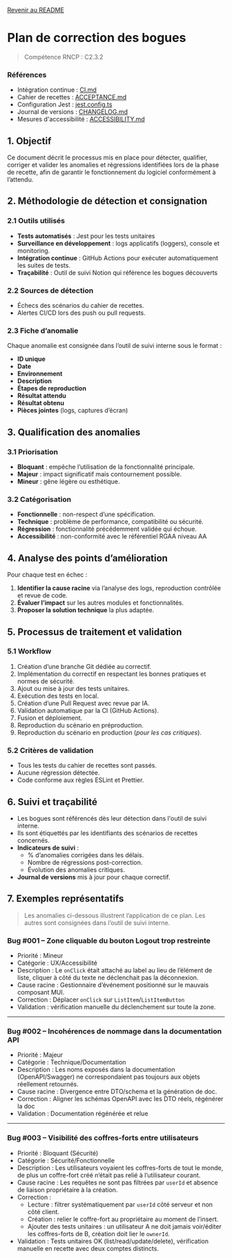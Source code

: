 [Revenir au README](README.md)

# Plan de correction des bogues

> Compétence RNCP : C2.3.2

### Références

- Intégration continue : [CI.md](CI.md)
- Cahier de recettes : [ACCEPTANCE.md](ACCEPTANCE.md)
- Configuration Jest : [jest.config.ts](../jest.config.ts)
- Journal de versions : [CHANGELOG.md](CHANGELOG.md)
- Mesures d'accessibilité : [ACCESSIBILITY.md](ACCESSIBILITY.md)

## 1. Objectif

Ce document décrit le processus mis en place pour détecter, qualifier, corriger et valider les anomalies et régressions
identifiées lors de la phase de recette, afin de garantir le fonctionnement du logiciel conformément à l’attendu.

## 2. Méthodologie de détection et consignation

### 2.1 Outils utilisés

- **Tests automatisés** : Jest pour les tests unitaires
- **Surveillance en développement** : logs applicatifs (loggers), console et monitoring.
- **Intégration continue** : GitHub Actions pour exécuter automatiquement les suites de tests.
- **Traçabilité** : Outil de suivi Notion qui référence les bogues découverts

### 2.2 Sources de détection

- Échecs des scénarios du cahier de recettes.
- Alertes CI/CD lors des push ou pull requests.

### 2.3 Fiche d’anomalie

Chaque anomalie est consignée dans l’outil de suivi interne sous le format :

- **ID unique**
- **Date**
- **Environnement**
- **Description**
- **Étapes de reproduction**
- **Résultat attendu**
- **Résultat obtenu**
- **Pièces jointes** (logs, captures d’écran)

## 3. Qualification des anomalies

### 3.1 Priorisation

- **Bloquant** : empêche l’utilisation de la fonctionnalité principale.
- **Majeur** : impact significatif mais contournement possible.
- **Mineur** : gêne légère ou esthétique.

### 3.2 Catégorisation

- **Fonctionnelle** : non-respect d’une spécification.
- **Technique** : problème de performance, compatibilité ou sécurité.
- **Régression** : fonctionnalité précédemment validée qui échoue.
- **Accessibilité** : non-conformité avec le référentiel RGAA niveau AA

## 4. Analyse des points d’amélioration

Pour chaque test en échec :

1. **Identifier la cause racine** via l’analyse des logs, reproduction contrôlée et revue de code.
2. **Évaluer l’impact** sur les autres modules et fonctionnalités.
3. **Proposer la solution technique** la plus adaptée.

## 5. Processus de traitement et validation

### 5.1 Workflow

1. Création d’une branche Git dédiée au correctif.
2. Implémentation du correctif en respectant les bonnes pratiques et normes de sécurité.
3. Ajout ou mise à jour des tests unitaires.
4. Exécution des tests en local.
5. Création d’une Pull Request avec revue par IA.
6. Validation automatique par la CI (GitHub Actions).
7. Fusion et déploiement.
8. Reproduction du scénario en préproduction.
9. Reproduction du scénario en production (_pour les cas critiques_).

### 5.2 Critères de validation

- Tous les tests du cahier de recettes sont passés.
- Aucune régression détectée.
- Code conforme aux règles ESLint et Prettier.

## 6. Suivi et traçabilité

- Les bogues sont référencés dès leur détection dans l'outil de suivi interne.
- Ils sont étiquettés par les identifiants des
  scénarios de recettes concernés.
- **Indicateurs de suivi** :
  - % d’anomalies corrigées dans les délais.
  - Nombre de régressions post-correction.
  - Évolution des anomalies critiques.
- **Journal de versions** mis à jour pour chaque correctif.

## 7. Exemples représentatifs

> Les anomalies ci-dessous illustrent l’application de ce plan. Les autres sont consignées dans l’outil de suivi
> interne.

### Bug #001 – Zone cliquable du bouton Logout trop restreinte

- Priorité : Mineur
- Catégorie : UX/Accessibilité
- Description : Le `onClick` était attaché au label au lieu de l’élément de liste, cliquer à côté du texte ne
  déclenchait pas la déconnexion.
- Cause racine : Gestionnaire d’événement positionné sur le mauvais composant MUI.
- Correction : Déplacer `onClick` sur `ListItem`/`ListItemButton`
- Validation : vérification manuelle du déclenchement sur toute la zone.

---

### Bug #002 – Incohérences de nommage dans la documentation API

- Priorité : Majeur
- Catégorie : Technique/Documentation
- Description : Les noms exposés dans la documentation (OpenAPI/Swagger) ne correspondaient pas toujours aux objets
  réellement retournés.
- Cause racine : Divergence entre DTO/schema et la génération de doc.
- Correction : Aligner les schémas OpenAPI avec les DTO réels, régénérer la doc
- Validation : Documentation régénérée et relue

---

### Bug #003 – Visibilité des coffres-forts entre utilisateurs

- Priorité : Bloquant (Sécurité)
- Catégorie : Sécurité/Fonctionnelle
- Description : Les utilisateurs voyaient les coffres-forts de tout le monde, de plus un coffre-fort créé n’était pas
  relié à l’utilisateur courant.
- Cause racine : Les requêtes ne sont pas filtrées par `userId` et absence de liaison propriétaire à la création.
- Correction :
  - Lecture : filtrer systématiquement par `userId` côté serveur et non côté client.
  - Création : relier le coffre-fort au propriétaire au moment de l’insert.
  - Ajouter des tests unitaires : un utilisateur A ne doit jamais voir/éditer les coffres-forts de B, création doit lier
    le `ownerId`.
- Validation : Tests unitaires OK (list/read/update/delete), vérification manuelle en recette avec deux comptes
  distincts.

